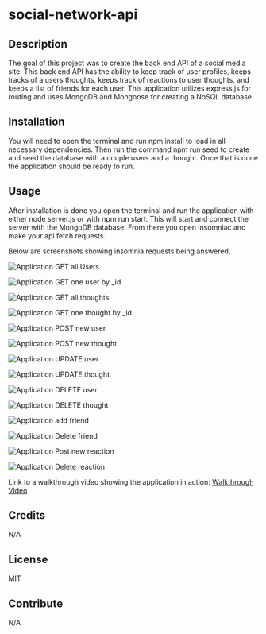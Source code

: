 # social-network-api

## Description

The goal of this project was to create the back end API of a social media site. This back end API has the ability to keep track of user profiles, keeps tracks of a users thoughts, keeps track of reactions to user thoughts, and keeps a list of friends for each user. This application utilizes express.js for routing and uses MongoDB and Mongoose for creating a NoSQL database.

## Installation

You will need to open the terminal and run npm install to load in all necessary dependencies. Then run the command npm run seed to create and seed the database with a couple users and a thought. Once that is done the application should be ready to run.

## Usage

After installation is done you open the terminal and run the application with either node server.js or with npm run start. This will start and connect the server with the MongoDB database. From there you open insomniac and make your api fetch requests.

Below are screenshots showing insomnia requests being answered.

![Application GET all Users](./images/get-all-users.png)

![Application GET one user by _id](./images/get-single-user.png)

![Application GET all thoughts](./images/get-all-thoughts.png)

![Application GET one thought by _id](./images/get-single-thought.png)

![Application POST new user](./images/post-new-user.png)

![Application POST new thought](./images/post-new-thought.png)

![Application UPDATE user](./images/update-user.png)

![Application UPDATE thought](./images/update-thought.png)

![Application DELETE user](./images/delete-user.png)

![Application DELETE thought](./images/delete-thought.png)

![Application add friend](./images/add-friend.png)

![Application Delete friend](./images/delete-friend.png)

![Application Post new reaction](./images/add-reaction.png)

![Application Delete reaction](./images/delete-reaction.png)

Link to a walkthrough video showing the application in action:
[Walkthrough Video]()

## Credits

N/A

## License

MIT

## Contribute

N/A
